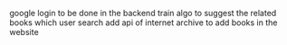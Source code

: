 google login to be done in the backend 
train algo to suggest the related books which user search
add api of internet archive to add books in the website 

